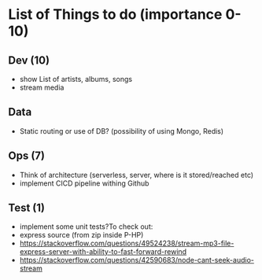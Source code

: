 # List of Things to do (importance 0-10)

## Dev (10)
- show List of artists, albums, songs
- stream media

## Data
- Static routing or use of DB? (possibility of using Mongo, Redis)

## Ops (7)
- Think of architecture (serverless, server, where is it stored/reached etc)
- implement CICD pipeline withing Github

## Test (1)
- implement some unit tests?To check out:
- express source (from zip inside P-HP)
- https://stackoverflow.com/questions/49524238/stream-mp3-file-express-server-with-ability-to-fast-forward-rewind
- https://stackoverflow.com/questions/42590683/node-cant-seek-audio-stream

